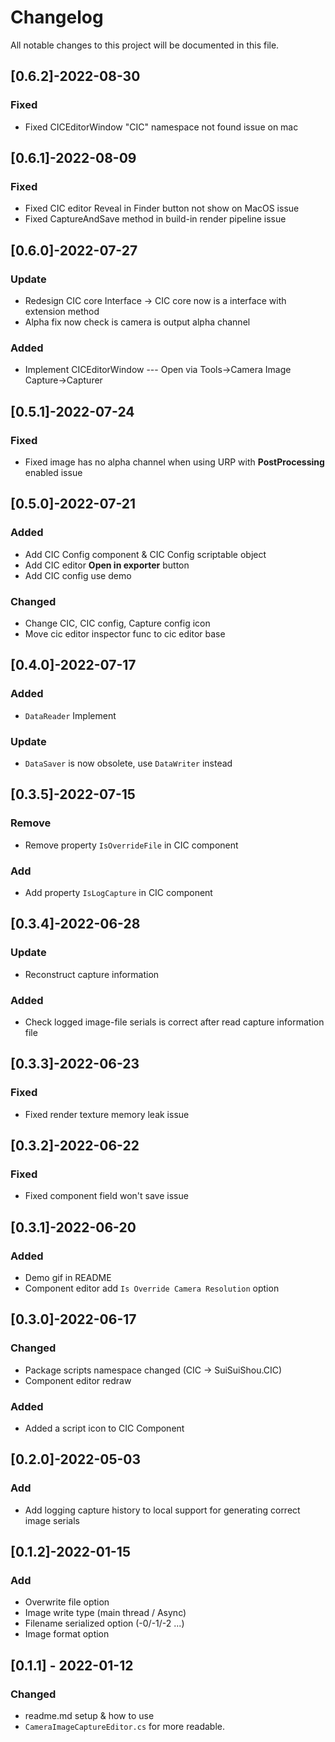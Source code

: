 # Changelog
All notable changes to this project will be documented in this file.

## [0.6.2]-2022-08-30

### Fixed

- Fixed CICEditorWindow "CIC" namespace not found issue on mac

## [0.6.1]-2022-08-09

### Fixed

- Fixed CIC editor Reveal in Finder button not show on MacOS issue
- Fixed CaptureAndSave method in build-in render pipeline issue

## [0.6.0]-2022-07-27

### Update

- Redesign CIC core Interface -> CIC core now is a interface with extension method
- Alpha fix now check is camera is output alpha channel

### Added

- Implement CICEditorWindow --- Open via Tools->Camera Image Capture->Capturer

## [0.5.1]-2022-07-24

### Fixed

- Fixed image has no alpha channel when using URP with **PostProcessing** enabled issue

## [0.5.0]-2022-07-21

### Added

- Add CIC Config component & CIC Config scriptable object
- Add CIC editor **Open in exporter** button
- Add CIC config use demo

### Changed

- Change CIC, CIC config, Capture config icon
- Move cic editor inspector func to cic editor base

## [0.4.0]-2022-07-17

### Added

- `DataReader` Implement

### Update

- `DataSaver` is now obsolete, use `DataWriter` instead

## [0.3.5]-2022-07-15

### Remove

- Remove property `IsOverrideFile` in CIC component

### Add

- Add property `IsLogCapture` in CIC component

## [0.3.4]-2022-06-28

### Update

- Reconstruct capture information

### Added

- Check logged image-file serials is correct after read capture information file

## [0.3.3]-2022-06-23

### Fixed

- Fixed render texture memory leak issue

## [0.3.2]-2022-06-22

### Fixed

- Fixed component field won't save issue

## [0.3.1]-2022-06-20

### Added

- Demo gif in README
- Component editor add `Is Override Camera Resolution` option

## [0.3.0]-2022-06-17

### Changed

- Package scripts namespace changed (CIC -> SuiSuiShou.CIC)
- Component editor redraw

### Added

- Added a script  icon to CIC Component

## [0.2.0]-2022-05-03

### Add

- Add logging capture history to local support for generating correct image serials

## [0.1.2]-2022-01-15

### Add

- Overwrite file option
- Image write type (main thread / Async)
- Filename serialized option (-0/-1/-2 ...)
- Image format option

## [0.1.1] - 2022-01-12
### Changed

- readme.md setup & how to use
- `CameraImageCaptureEditor.cs` for more readable.

  
